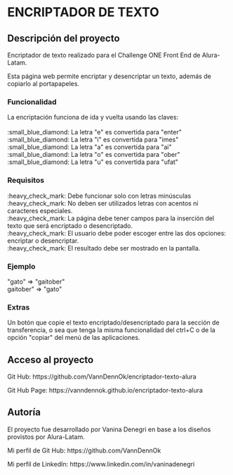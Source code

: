 <h1>ENCRIPTADOR DE TEXTO</h1>
<h2>Descripción del proyecto</h2>
<p>Encriptador de texto realizado para el Challenge ONE Front End de Alura-Latam.</p>
<p>Esta página web permite encriptar y desencriptar un texto, además de copiarlo al portapapeles.</p>
<h3>Funcionalidad</h3>
<p>La encriptación funciona de ida y vuelta usando las claves:<br>
<br>  :small_blue_diamond: La letra "e" es convertida para "enter"
<br>  :small_blue_diamond: La letra "i" es convertida para "imes"
<br>  :small_blue_diamond: La letra "a" es convertida para "ai"
<br>  :small_blue_diamond: La letra "o" es convertida para "ober"
<br>  :small_blue_diamond: La letra "u" es convertida para "ufat"</p>
<h3>Requisitos</h3>
<p>  :heavy_check_mark: Debe funcionar solo con letras minúsculas
<br>  :heavy_check_mark: No deben ser utilizados letras con acentos ni caracteres especiales.
<br>  :heavy_check_mark: La página debe tener campos para la inserción del texto que será encriptado o desencriptado.
<br>  :heavy_check_mark: El usuario debe poder escoger entre las dos opciones: encriptar o desencriptar.
<br>  :heavy_check_mark: El resultado debe ser mostrado en la pantalla.</p>
<h3>Ejemplo</h3>
<p>"gato" => "gaitober"
<br>gaitober" => "gato"</p>
<h3>Extras</h3>
<p>Un botón que copie el texto encriptado/desencriptado para la sección de transferencia, o sea que tenga la misma funcionalidad del ctrl+C o de la opción "copiar" del menú de las aplicaciones.</p>
<h2>Acceso al proyecto</h2>
<p>Git Hub: https://github.com/VannDennOk/encriptador-texto-alura</p>
<p>Git Hub Page: https://vanndennok.github.io/encriptador-texto-alura</p>
<h2>Autoría</h2>
<p>El proyecto fue desarrollado por Vanina Denegri en base a los diseños provistos por Alura-Latam.</p>
<p>Mi perfil de Git Hub: https://github.com/VannDennOk</p>
<p>Mi perfil de LinkedIn: https://www.linkedin.com/in/vaninadenegri</p>

